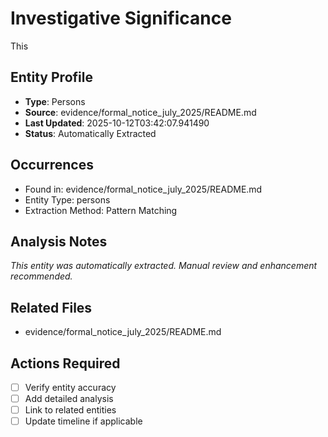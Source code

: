 # Investigative Significance
This

## Entity Profile
- **Type**: Persons
- **Source**: evidence/formal_notice_july_2025/README.md
- **Last Updated**: 2025-10-12T03:42:07.941490
- **Status**: Automatically Extracted

## Occurrences
- Found in: evidence/formal_notice_july_2025/README.md
- Entity Type: persons
- Extraction Method: Pattern Matching

## Analysis Notes
*This entity was automatically extracted. Manual review and enhancement recommended.*

## Related Files
- evidence/formal_notice_july_2025/README.md

## Actions Required
- [ ] Verify entity accuracy
- [ ] Add detailed analysis
- [ ] Link to related entities
- [ ] Update timeline if applicable
